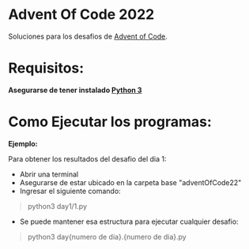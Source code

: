 # Advent Of Code 2022


Soluciones para los desafios de [Advent of Code](https://adventofcode.com/2022/).


# Requisitos:
**Asegurarse de tener instalado [Python 3](https://www.python.org/downloads/)**

# Como Ejecutar los programas:
**Ejemplo:**

Para obtener los resultados del desafio del dia 1:
- Abrir una terminal
- Asegurarse de estar ubicado en la carpeta base "adventOfCode22"
- Ingresar el siguiente comando:

> python3 day1/1.py

- Se puede mantener esa estructura para ejecutar cualquier desafio:

> python3 day{numero de dia}.{numero de dia}.py

